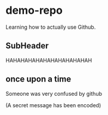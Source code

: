 # demo-repo
Learning how to actually use Github.


## SubHeader 

HAHAHAHAHAHAHAHAHAHAHAH

## once upon a time

Someone was very confused by github

(A secret message has been encoded)